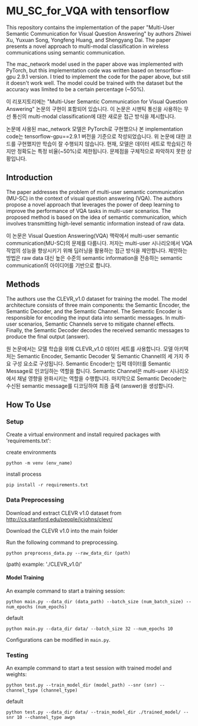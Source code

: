 # MU_SC_for_VQA with tensorflow

This repository contains the implementation of the paper "Multi-User Semantic Communication for Visual Question Answering" by authors Zhiwei Xu, Yuxuan Song, Yongfeng Huang, and Shengyang Dai. The paper presents a novel approach to multi-modal classification in wireless communications using semantic communication.

The mac_network model used in the paper above was implemented with PyTorch, but this implementation code was written based on tensorflow-gpu 2.9.1 version. I tried to implement the code for the paper above, but still it doesn't work well. The model could be trained with the dataset but the accuracy was limited to be a certain percentage (~50%). 

이 리포지토리에는 "Multi-User Semantic Communication for Visual Question Answering" 논문의 구현이 포함되어 있습니다. 이 논문은 시맨틱 통신을 사용하는 무선 통신의 multi-modal classification에 대한 새로운 접근 방식을 제시합니다.

논문에 사용된 mac_network 모델은 PyTorch로 구현했으나 본 implementation code는 tensorflow-gpu==2.9.1 버전을 기준으로 작성되었습니다. 위 논문에 대한 코드를 구현했지만 학습이 잘 수행되지 않습니다. 현재, 모델은 데이터 세트로 학습되긴 하지만 정확도는 특정 비율(~50%)로 제한됩니다. 문제점을 구체적으로 파악하지 못한 상황입니다.

## Introduction

The paper addresses the problem of multi-user semantic communication (MU-SC) in the context of visual question answering (VQA). The authors propose a novel approach that leverages the power of deep learning to improve the performance of VQA tasks in multi-user scenarios. The proposed method is based on the idea of semantic communication, which involves transmitting high-level semantic information instead of raw data.

이 논문은 Visual Question Answering(VQA) 맥락에서 multi-user semantic communication(MU-SC)의 문제를 다룹니다. 저자는 multi-user 시나리오에서 VQA 작업의 성능을 향상시키기 위해 딥러닝을 활용하는 접근 방식을 제안합니다. 제안하는 방법은 raw data 대신 높은 수준의 semantic information을 전송하는 semantic communication의 아이디어를 기반으로 합니다.

## Methods

The authors use the CLEVR_v1.0 dataset for training the model. The model architecture consists of three main components: the Semantic Encoder, the Semantic Decoder, and the Semantic Channel. The Semantic Encoder is responsible for encoding the input data into semantic messages. In multi-user scenarios, Semantic Channels serve to mitigate channel effects. Finally, the Semantic Decoder decodes the received semantic messages to produce the final output (answer).

원 논문에서는 모델 학습을 위해 CLEVR_v1.0 데이터 세트를 사용합니다. 모델 아키텍처는 Semantic Encoder, Semantic Decoder 및 Semantic Channel의 세 가지 주요 구성 요소로 구성됩니다. Semantic Encoder는 입력 데이터를 Semantic Message로 인코딩하는 역할을 합니다. Semantic Channel은 multi-user 시나리오에서 채널 영향을 완화시키는 역할을 수행합니다. 마지막으로 Semantic Decoder는 수신된 semantic message를 디코딩하여 최종 출력 (answer)을 생성합니다.

## How To Use

### Setup

Create a virtual environment and install required packages with 'requirements.txt':

create environments
```
python -m venv (env_name)
```

install process
```
pip install -r requirements.txt
```

### Data Preprocessing

Download and extract CLEVR v1.0 dataset from http://cs.stanford.edu/people/jcjohns/clevr/

Download the CLEVR v1.0 into the main folder

Run the following command to preprocessing. 

```
python preprocess_data.py --raw_data_dir (path)
```

(path) example: './CLEVR_v1.0/'


#### Model Training

An example command to start a training session:

```
python main.py --data_dir (data_path) --batch_size (num_batch_size) --num_epochs (num_epochs)
```

default
```
python main.py --data_dir data/ --batch_size 32 --num_epochs 10
```

Configurations can be modified in `main.py`. 

### Testing

An example command to start a test session with trained model and weights:

```
python test.py --train_model_dir (model_path) --snr (snr) --channel_type (channel_type)
```

default
```
python test.py --data_dir data/ --train_model_dir ./trained_model/ --snr 10 --channel_type awgn
```
